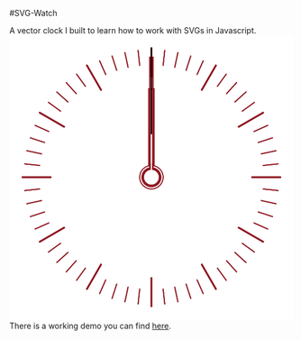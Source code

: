 #SVG-Watch

A vector clock I built to learn how to work with SVGs in Javascript.  
![watch](/assets/watch.svg)  
There is a working demo you can find [here](http://livepluscode/svg-watch).